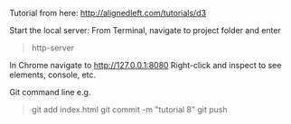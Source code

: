 Tutorial from here: http://alignedleft.com/tutorials/d3

Start the local server:
From Terminal, navigate to project folder and enter
> http-server

In Chrome navigate to http://127.0.0.1:8080
Right-click and inspect to see elements, console, etc.

Git command line e.g.
> git add index.html
> git commit -m "tutorial 8"
> git push

